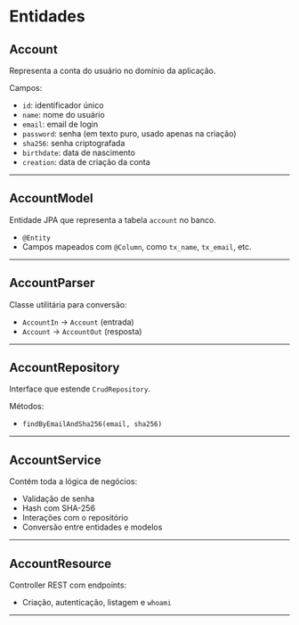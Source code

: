 # Entidades

## Account

Representa a conta do usuário no domínio da aplicação.

Campos:
- `id`: identificador único
- `name`: nome do usuário
- `email`: email de login
- `password`: senha (em texto puro, usado apenas na criação)
- `sha256`: senha criptografada
- `birthdate`: data de nascimento
- `creation`: data de criação da conta

---

## AccountModel

Entidade JPA que representa a tabela `account` no banco.

- `@Entity`
- Campos mapeados com `@Column`, como `tx_name`, `tx_email`, etc.

---

## AccountParser

Classe utilitária para conversão:

- `AccountIn` → `Account` (entrada)
- `Account` → `AccountOut` (resposta)

---

## AccountRepository

Interface que estende `CrudRepository`.

Métodos:
- `findByEmailAndSha256(email, sha256)`

---

## AccountService

Contém toda a lógica de negócios:

- Validação de senha
- Hash com SHA-256
- Interações com o repositório
- Conversão entre entidades e modelos

---

## AccountResource

Controller REST com endpoints:

- Criação, autenticação, listagem e `whoami`

---